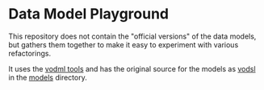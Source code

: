 Data Model Playground
=====================

This repository does not contain the "official versions" of the data models, 
but gathers them together to make it easy to experiment with various 
refactorings.

It uses the [vodml tools](https://github.com/ivoa/vo-dml/blob/master/tools/ReadMe.md) and has the original source for the models as [vodsl](https://www.ivoa.net/documents/Notes/VODSL/index.html) in the [models](./models) directory.